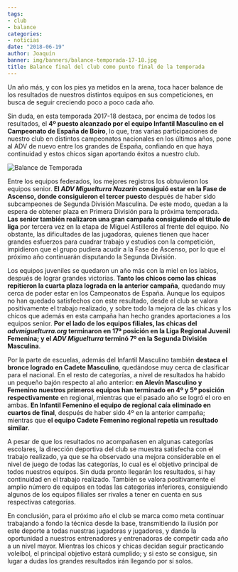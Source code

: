 ```yaml
---
tags:
- club
- balance
categories:
- noticias
date: "2018-06-19"
author: Joaquín
banner: img/banners/balance-temporada-17-18.jpg
title: Balance final del club como punto final de la temporada
---
```


Un año más, y con los pies ya metidos en la arena, toca hacer balance
de los resultados de nuestros distintos equipos en sus competiciones,
en busca de seguir creciendo poco a poco cada año.

Sin duda, en esta temporada 2017-18 destaca, por encima de todos los
resultados, el **4º puesto alcanzado por el equipo Infantil Masculino
en el Campeonato de España de Boiro**, lo que, tras varias
participaciones de nuestro club en distintos campeonatos nacionales en
los últimos años, pone al ADV de nuevo entre los grandes de España,
confiando en que haya continuidad y estos chicos sigan aportando
éxitos a nuestro club.

![Balance de Temporada](../../../../../img/banners/balance-temporada-17-18.jpg)

Entre los equipos federados, los mejores registros los obtuvieron los
equipos senior. **El *ADV Miguelturra Nazarín* consiguió estar en la
Fase de Ascenso, donde consiguieron el tercer puesto** después de
haber sido subcampeones de Segunda División Masculina. De este modo,
quedan a la espera de obtener plaza en Primera División para la
próxima temporada. **Las senior también realizaron una gran campaña
consiguiendo el título de liga** por tercera vez en la etapa de Miguel
Astilleros al frente del equipo. No obstante, las dificultades de las
jugadoras, quienes tienen que hacer grandes esfuerzos para cuadrar
trabajo y estudios con la competición, impidieron que el grupo pudiera
acudir a la Fase de Ascenso, por lo que el próximo año continuarán
disputando la Segunda División.

Los equipos juveniles se quedaron un año más con la miel en los
labios, después de lograr grandes victorias. **Tanto los chicos como
las chicas repitieron la cuarta plaza lograda en la anterior
campaña**, quedando muy cerca de poder estar en los Campeonatos de
España. Aunque los equipos no han quedado satisfechos con este
resultado, desde el club se valora positivamente el trabajo realizado,
y sobre todo la mejora de las chicas y los chicos que además en esta
campaña han hecho grandes aportaciones a los equipos senior. **Por el
lado de los equipos filiales, las chicas del *advmiguelturra.org*
terminaron en 17ª posición en la Liga Regional Juvenil Femenina; y el
*ADV Miguelturra* terminó 7º en la Segunda División Masculina**.

Por la parte de escuelas, además del Infantil Masculino también
**destaca el bronce logrado en Cadete Masculino**, quedándose muy cerca de
clasificar para el nacional. En el resto de categorías, a nivel de
resultados ha habido un pequeño bajón respecto al año anterior: **en
Alevín Masculino y Femenino nuestros primeros equipos han terminado en
4º y 5º posición respectivamente** en regional, mientras que el pasado
año se logró el oro en ambas. **En Infantil Femenino el equipo de
regional caía eliminado en cuartos de final**, después de haber sido 4º
en la anterior campaña; mientras que **el equipo Cadete Femenino regional
repetía un resultado similar**.

A pesar de que los resultados no acompañasen en algunas categorías
escolares, la dirección deportiva del club se muestra satisfecha con
el trabajo realizado, ya que se ha observado una mejora considerable en
el nivel de juego de todas las categorías, lo cual es el objetivo
principal de todos nuestros equipos. Sin duda pronto llegarán los
resultados, si hay continuidad en el trabajo realizado. También
se valora positivamente el amplio número de equipos en todas las
categorías inferiores, consiguiendo algunos de los equipos filiales
ser rivales a tener en cuenta en sus respectivas categorías.

En conclusión, para el próximo año el club se marca como meta
continuar trabajando a fondo la técnica desde la base, transmitiendo
la ilusión por este deporte a todas nuestras jugadoras y jugadores, y
dando la oportunidad a nuestros entrenadores y entrenadoras de
competir cada año a un nivel mayor. Mientras los chicos y chicas
decidan seguir practicando voleibol, el principal objetivo estará
cumplido; y si esto se consigue, sin lugar a dudas los grandes
resultados irán llegando por sí solos.
